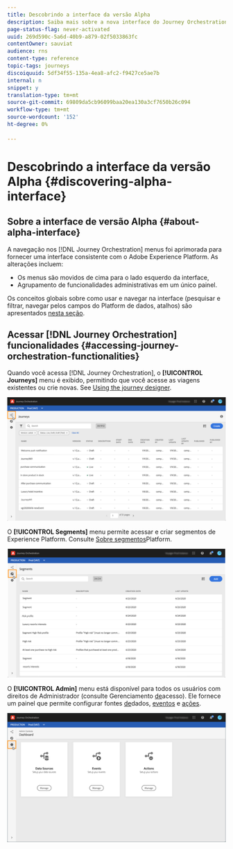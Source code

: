 ```yaml
---
title: Descobrindo a interface da versão Alpha
description: Saiba mais sobre a nova interface do Journey Orchestration.
page-status-flag: never-activated
uuid: 269d590c-5a6d-40b9-a879-02f5033863fc
contentOwner: sauviat
audience: rns
content-type: reference
topic-tags: journeys
discoiquuid: 5df34f55-135a-4ea8-afc2-f9427ce5ae7b
internal: n
snippet: y
translation-type: tm+mt
source-git-commit: 69809da5cb96099baa20ea130a3cf7650b26c094
workflow-type: tm+mt
source-wordcount: '152'
ht-degree: 0%

---
```



# Descobrindo a interface da versão Alpha {#discovering-alpha-interface}

## Sobre a interface de versão Alpha {#about-alpha-interface}

A navegação nos [!DNL Journey Orchestration] menus foi aprimorada para fornecer uma interface consistente com o Adobe Experience Platform. As alterações incluem:

* Os menus são movidos de cima para o lado esquerdo da interface,
* Agrupamento de funcionalidades administrativas em um único painel.

Os conceitos globais sobre como usar e navegar na interface (pesquisar e filtrar, navegar pelos campos do Platform de dados, atalhos) são apresentados [nesta seção](../about/user-interface.md).

## Acessar [!DNL Journey Orchestration] funcionalidades {#accessing-journey-orchestration-functionalities}

Quando você acessa [!DNL Journey Orchestration], o **[!UICONTROL Journeys]** menu é exibido, permitindo que você acesse as viagens existentes ou crie novas. See [Using the journey designer](../building-journeys/using-the-journey-designer.md).

![](../assets/interface-journeys.png)

O **[!UICONTROL Segments]** menu permite acessar e criar segmentos de Experience Platform. Consulte [Sobre segmentos](../segment/about-segments.md)Platform.

![](../assets/interface-segments.png)

O **[!UICONTROL Admin]** menu está disponível para todos os usuários com direitos de Administrador (consulte Gerenciamento [de](../about/access-management.md)acesso). Ele fornece um painel que permite configurar fontes [de](../datasource/about-data-sources.md)dados, [eventos](../event/about-events.md) e [ações](../action/action.md).

![](../assets/interface-admin-dashboard.png)
